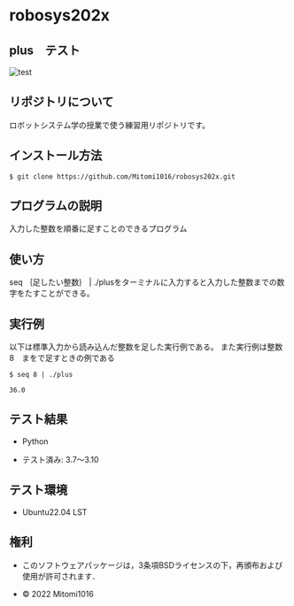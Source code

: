 # robosys202x

## plus　テスト

![test](https://github.com/Mitomi1016/robosys202x/actions/workflows/test.yml/badge.svg)

## リポジトリについて

ロボットシステム学の授業で使う練習用リポジトリです。

## インストール方法

```
$ git clone https://github.com/Mitomi1016/robosys202x.git

```

## プログラムの説明

入力した整数を順番に足すことのできるプログラム


## 使い方

seq ｛足したい整数｝ | ./plusをターミナルに入力すると入力した整数までの数字をたすことができる。

## 実行例

以下は標準入力から読み込んだ整数を足した実行例である。
また実行例は整数　8　まをで足すときの例である

```
$ seq 8 | ./plus

36.0

```

## テスト結果

* Python

* テスト済み: 3.7〜3.10

## テスト環境

* Ubuntu22.04 LST

## 権利

* このソフトウェアパッケージは，3条項BSDライセンスの下，再頒布および使用が許可されます．

* © 2022 Mitomi1016 


